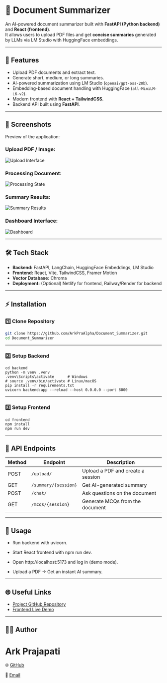 
# 📄 Document Summarizer

An AI-powered document summarizer built with **FastAPI (Python backend)** and **React (frontend)**.  
It allows users to upload PDF files and get **concise summaries** generated by LLMs via LM Studio with HuggingFace embeddings.

---

## 🚀 Features
- Upload PDF documents and extract text.
- Generate short, medium, or long summaries.
- AI-powered summarization using LM Studio (`openai/gpt-oss-20b`).
- Embedding-based document handling with HuggingFace (`all-MiniLM-L6-v2`).
- Modern frontend with **React + TailwindCSS**.
- Backend API built using **FastAPI**.

---

## 📸 Screenshots

Preview of the application:

### Upload PDF / Image:
![Upload Interface](https://i.ibb.co/v5hMnSr/Screenshot-2025-09-14-121827.png)

### Processing Document:
![Processing State](https://i.ibb.co/Mx6YzhWx/Screenshot-2025-09-14-122004.png)

### Summary Results:
![Summary Results](https://i.ibb.co/tp1wW9Dg/Screenshot-2025-09-14-121921.png)

### Dashboard Interface:
![Dashboard](https://i.ibb.co/TB3M48fn/Screenshot-2025-09-14-121841.png)

---

## 🛠️ Tech Stack
- **Backend:** FastAPI, LangChain, HuggingFace Embeddings, LM Studio
- **Frontend:** React, Vite, TailwindCSS, Framer Motion
- **Vector Database:** Chroma
- **Deployment:** (Optional) Netlify for frontend, Railway/Render for backend

---

## ⚡ Installation

### 1️⃣ Clone Repository
```bash
git clone https://github.com/ArkPraAlpha/Document_Summarizer.git
cd Document_Summarizer
```
---

### 2️⃣ Setup Backend
```terminal
cd backend
python -m venv .venv
.venv\Scripts\activate      # Windows
# source .venv/bin/activate # Linux/macOS
pip install -r requirements.txt
uvicorn backend:app --reload --host 0.0.0.0 --port 8000
```
---

### 3️⃣ Setup Frontend
```terminal
cd frontend
npm install
npm run dev
```
---
## 📡 API Endpoints

| Method | Endpoint             | Description                       |
| ------ | -------------------- | --------------------------------- |
| POST   | `/upload/`           | Upload a PDF and create a session |
| GET    | `/summary/{session}` | Get AI-generated summary          |
| POST   | `/chat/`             | Ask questions on the document     |
| GET    | `/mcqs/{session}`    | Generate MCQs from the document   |

--- 
## 🎯 Usage

- Run backend with uvicorn.

- Start React frontend with npm run dev.

- Open http://localhost:5173 and log in (demo mode).

- Upload a PDF → Get an instant AI summary.
--- 

## 🌐 Useful Links
- [Project GitHub Repository](https://github.com/ArkPraAlpha/Document_Summarizer)
- [Frontend Live Demo](https://your-app-link.netlify.app)
---

## 👨‍💻 Author

# Ark Prajapati

🌐 [GitHub](https://github.com/ArkPraAlpha)

📧 [Email](prajapati2408ark@gmail.com)